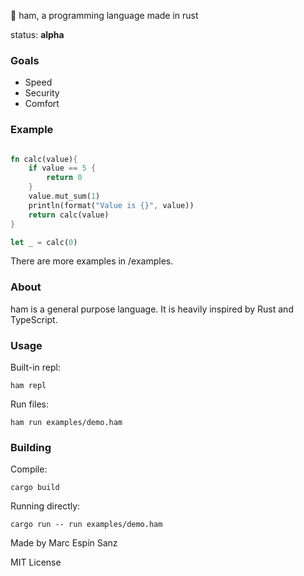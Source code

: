 🍖 ham, a programming language made in rust 

status: **alpha**

### Goals
- Speed
- Security
- Comfort

### Example

```rust

fn calc(value){
    if value == 5 {
        return 0
    }
    value.mut_sum(1)
    println(format("Value is {}", value))
    return calc(value)
}

let _ = calc(0)
```

There are more examples in /examples.

### About
ham is a general purpose language. It is heavily inspired by Rust and TypeScript.

### Usage

Built-in repl:
```shell
ham repl
```

Run files:
```shell
ham run examples/demo.ham
```

### Building

Compile:
```shell
cargo build
```

Running directly:
```shell
cargo run -- run examples/demo.ham
```

Made by Marc Espín Sanz

MIT License